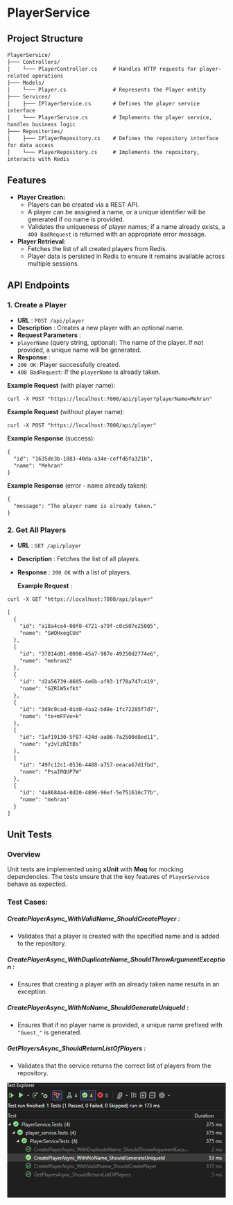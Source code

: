 # PlayerService

## Project Structure

```
PlayerService/
├─── Controllers/
│    └─── PlayerController.cs     # Handles HTTP requests for player-related operations
├─── Models/
│    └─── Player.cs               # Represents the Player entity
├─── Services/
│    ├─── IPlayerService.cs       # Defines the player service interface
│    └─── PlayerService.cs        # Implements the player service, handles business logic
├─── Repositories/
│    ├─── IPlayerRepository.cs    # Defines the repository interface for data access
│    └─── PlayerRepository.cs     # Implements the repository, interacts with Redis

```

## **Features**

- **Player Creation:**
  - Players can be created via a REST API.
  - A player can be assigned a name, or a unique identifier will be generated if no name is provided.
  - Validates the uniqueness of player names; if a name already exists, a `400 BadRequest` is returned with an appropriate error message.
- **Player Retrieval:**
  - Fetches the list of all created players from Redis.
  - Player data is persisted in Redis to ensure it remains available across multiple sessions.

## **API Endpoints**

### 1. **Create a Player**

- **URL** : `POST /api/player`
- **Description** : Creates a new player with an optional name.
- **Request Parameters** :
- `playerName` (query string, optional): The name of the player. If not provided, a unique name will be generated.
- **Response** :
- `200 OK`: Player successfully created.
- `400 BadRequest`: If the `playerName` is already taken.

**Example Request** (with player name):

```
curl -X POST "https://localhost:7008/api/player?playerName=Mehran"

```

**Example Request** (without player name):

```
curl -X POST "https://localhost:7008/api/player"
```

**Example Response** (success):

```
{
  "id": "1635de3b-1883-40da-a34e-ceffd6fa321b",
  "name": "Mehran"
}

```

**Example Response** (error - name already taken):

```
{
  "message": "The player name is already taken."
}
```

### 2. **Get All Players**

- **URL** : `GET /api/player`
- **Description** : Fetches the list of all players.
- **Response** : `200 OK` with a list of players.

  **Example Request** :

```
curl -X GET "https://localhost:7008/api/player"

```

```
[
  {
    "id": "a18a4ce4-00f0-4721-a79f-c0c507e25005",
    "name": "SWOHxegCUd"
  },
  {
    "id": "37014d01-0098-45a7-987e-49250d2774e6",
    "name": "mehran2"
  },
  {
    "id": "d2a56739-8605-4e6b-af93-1f78a747c419",
    "name": "GZRlW5xfkt"
  },
  {
    "id": "3d9c0cad-01d0-4aa2-bd8e-1fc72285f7d7",
    "name": "te+mFFVe+k"
  },
  {
    "id": "1af19130-5f87-424d-aa06-7a2500d8ed11",
    "name": "y3vlzRItBs"
  },
  {
    "id": "49fc12c1-0536-4488-a757-eeaca67d1fbd",
    "name": "PsaIRQUP7W"
  },
  {
    "id": "4a8684a4-8d20-4896-96ef-5e751616c77b",
    "name": "mehran"
  }
]
```

## Unit Tests

### Overview

Unit tests are implemented using **xUnit** with **Moq** for mocking dependencies. The tests ensure that the key features of `PlayerService` behave as expected.

### Test Cases:

##### **CreatePlayerAsync_WithValidName_ShouldCreatePlayer** :

- Validates that a player is created with the specified name and is added to the repository.

##### **CreatePlayerAsync_WithDuplicateName_ShouldThrowArgumentException** :

- Ensures that creating a player with an already taken name results in an exception.

##### **CreatePlayerAsync_WithNoName_ShouldGenerateUniqueId** :

- Ensures that if no player name is provided, a unique name prefixed with `"Guest_"` is generated.

##### **GetPlayersAsync_ShouldReturnListOfPlayers** :

- Validates that the service returns the correct list of players from the repository.

![1727544475597](image/README/1727544475597.png)
